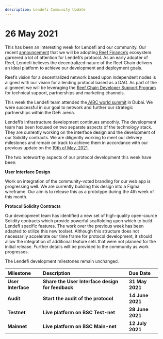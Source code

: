 ```yaml
---
description: Lendefi Community Update
---
```


# 26 May 2021

This has been an interesting week for Lendefi and our community. Our recent [announcement](https://medium.com/lendefi/lendefi-finance-announces-adoption-of-reef-chain-ecosystem-359df56e22e4) that we will be adopting[ Reef Finance’s](https://medium.com/reef-finance/lendefi-to-build-on-reef-chain-98d6b52db6e7) ecosystem garnered a lot of attention for Lendefi’s protocol. As an early adopter of Reef, Lendefi believes the decentralized nature of the Reef Chain delivers an ideal platform to achieve our development and deployment goals.

Reef’s vision for a decentralized network based upon independent nodes is aligned with our vision for a lending protocol based as a DAO. As part of the alignment we will be leveraging the [Reef Chain Developer Support Program](https://medium.com/reef-finance/reef-chain-developer-support-program-674819d6dca6) for technical support, partnerships and marketing channels. 

This week the Lendefi team attended the[ AIBC world summit](https://aibc.world/events/uae/general-info/) in Dubai. We were successful in our goal to network and further our strategic partnerships within the DeFi arena.

Lendefi’s infrastructure development continues smoothly. The development team has been focused on two separate aspects of the technology stack. They are currently working on the interface design and the development of our Solidity contracts. We are diligently working to meet our delivery milestones and remain on track to achieve them in accordance with our previous update on the [19th of May, 2021](https://lendefi.gitbook.io/lendefi-finance/community-updates/19-may-2021). 

The two noteworthy aspects of our protocol development this week have been:

**User Interface Design** 

Work on integration of the community-voted branding for our web app is progressing well. We are currently building this design into a Figma wireframe. Our aim is to release this as a prototype during the 4th week of this month. 

**Protocol Solidity Contracts**

Our development team has identified a new set of high-quality open-source Solidity contracts which provide powerful scaffolding upon which to build Lendefi specific features. The work over the previous week has been adapted to utilize this new toolset. Although this structure does not necessarily accelerate our time frame for protocol development, it should allow the integration of additional feature sets that were not planned for the initial release. Further details will be provided to the community as work progresses. 

The Lendefi development milestones remain unchanged.

| **Milestone** | **Description** | **Due Date** |
| :--- | :--- | :--- |
| **User Interface** | **Share the User Interface design for feedback** | **31 May 2021** |
| **Audit** | **Start the audit of the protocol** | **14 June 2021** |
| **Testnet** | **Live platform on BSC Test-net** | **28 June 2021** |
| **Mainnet** | **Live platform on BSC Main-net** | **12 July 2021** |

